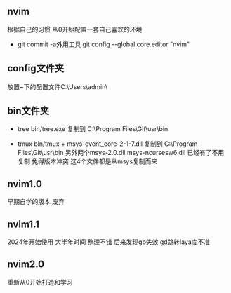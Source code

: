 


## nvim

根据自己的习惯 从0开始配置一套自己喜欢的环境

- git commit -a外用工具
git config --global core.editor "nvim"



## config文件夹
放置~下的配置文件C:\Users\admin\


## bin文件夹
- tree
bin/tree.exe 复制到 C:\Program Files\Git\usr\bin

- tmux
bin/tmux + msys-event_core-2-1-7.dll 复制到 C:\Program Files\Git\usr\bin
另外两个msys-2.0.dll msys-ncursesw6.dll 已经有了不用复制 免得版本冲突
这4个文件都是从msys复制而来


## nvim1.0
早期自学的版本  废弃

## nvim1.1
2024年开始使用 大半年时间  整理不错 后来发现gp失效 gd跳转laya库不准

## nvim2.0 
重新从0开始打造和学习












